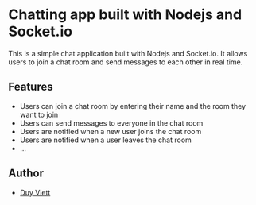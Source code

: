 # Chatting app built with Nodejs and Socket.io

This is a simple chat application built with Nodejs and Socket.io. It allows users to join a chat room and send messages to each other in real time.

## Features
- Users can join a chat room by entering their name and the room they want to join
- Users can send messages to everyone in the chat room
- Users are notified when a new user joins the chat room
- Users are notified when a user leaves the chat room
- ...

<!-- author -->
## Author
- [Duy Viett](https://www.facebook.com/TranDuyViet211)